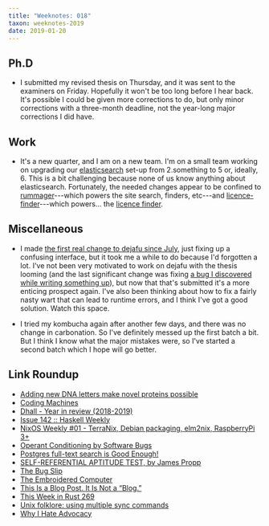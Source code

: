 ```yaml
---
title: "Weeknotes: 018"
taxon: weeknotes-2019
date: 2019-01-20
---
```


## Ph.D

- I submitted my revised thesis on Thursday, and it was sent to the
  examiners on Friday.  Hopefully it won't be too long before I hear
  back.  It's possible I could be given more corrections to do, but
  only minor corrections with a three-month deadline, not the
  year-long major corrections I did have.

## Work

- It's a new quarter, and I am on a new team.  I'm on a small team
  working on upgrading our [elasticsearch][] set-up from 2.something
  to 5 or, ideally, 6.  This is a bit challenging because none of us
  know anything about elasticsearch.  Fortunately, the needed changes
  appear to be confined to [rummager][]---which powers the site
  search, finders, etc---and [licence-finder][]---which powers... the
  [licence finder][].

[elasticsearch]: https://www.elastic.co/products/elasticsearch
[rummager]: https://github.com/alphagov/rummager
[licence-finder]: https://github.com/alphagov/licence-finder
[licence finder]: https://www.gov.uk/licence-finder

## Miscellaneous

- I made [the first real change to dejafu since July][], just fixing
  up a confusing interface, but it took me a while to do because I'd
  forgotten a lot.  I've not been very motivated to work on dejafu
  with the thesis looming (and the last significant change was fixing
  [a bug I discovered while writing something up][]), but now that
  that's submitted it's a more enticing prospect again.  I've also
  been thinking about how to fix a fairly nasty wart that can lead to
  runtime errors, and I think I've got a good solution.  Watch this
  space.

- I tried my kombucha again after another few days, and there was no
  change in carbonation.  So I've definitely messed up the first batch
  a bit.  But I think I know what the major mistakes were, so I've
  started a second batch which I hope will go better.

[the first real change to dejafu since July]: https://github.com/barrucadu/dejafu/pull/295
[a bug I discovered while writing something up]: https://github.com/barrucadu/dejafu/pull/284

## Link Roundup

- [Adding new DNA letters make novel proteins possible](https://www.economist.com/science-and-technology/2019/01/19/adding-new-dna-letters-make-novel-proteins-possible)
- [Coding Machines](https://www.teamten.com/lawrence/writings/coding-machines/)
- [Dhall - Year in review (2018-2019)](http://www.haskellforall.com/2019/01/dhall-year-in-review-2018-2019.html)
- [Issue 142 :: Haskell Weekly](https://haskellweekly.news/issues/142.html)
- [NixOS Weekly #01 - TerraNix, Debian packaging, elm2nix, RaspberryPi 3+](https://weekly.nixos.org/2019/01-terranix-debian-packaging-elm2nix-raspberrypi-3.html)
- [Operant Conditioning by Software Bugs](https://blog.regehr.org/archives/861)
- [Postgres full-text search is Good Enough!](http://rachbelaid.com/postgres-full-text-search-is-good-enough/)
- [SELF-REFERENTIAL APTITUDE TEST, by James Propp](http://faculty.uml.edu/jpropp/srat-Q.txt)
- [The Bug Slip](https://www.jackkinsella.ie/articles/the-bug-slip)
- [The Embroidered Computer](http://www.ireneposch.net/the-embroidered-computer/)
- [This Is a Blog Post. It Is Not a “Blog.”](https://slate.com/culture/2013/05/blog-post-vs-blog-this-blog-post-is-not-a-blog.html)
- [This Week in Rust 269](https://this-week-in-rust.org/blog/2019/01/15/this-week-in-rust-269/)
- [Unix folklore: using multiple sync commands](https://utcc.utoronto.ca/~cks/space/blog/unix/TheLegendOfSync)
- [Why I Hate Advocacy](https://www.perl.com/pub/2000/12/advocacy.html/)

